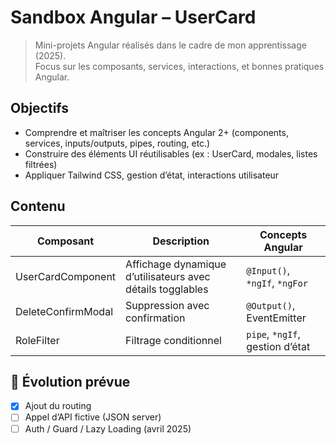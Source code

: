 # Sandbox Angular – UserCard

> Mini-projets Angular réalisés dans le cadre de mon apprentissage (2025).  
> Focus sur les composants, services, interactions, et bonnes pratiques Angular.

## Objectifs

- Comprendre et maîtriser les concepts Angular 2+ (components, services, inputs/outputs, pipes, routing, etc.)
- Construire des éléments UI réutilisables (ex : UserCard, modales, listes filtrées)
- Appliquer Tailwind CSS, gestion d’état, interactions utilisateur

## Contenu

| Composant          | Description                                                | Concepts Angular                |
| ------------------ | ---------------------------------------------------------- | ------------------------------- |
| UserCardComponent  | Affichage dynamique d’utilisateurs avec détails togglables | `@Input()`, `*ngIf`, `*ngFor`   |
| DeleteConfirmModal | Suppression avec confirmation                              | `@Output()`, EventEmitter       |
| RoleFilter         | Filtrage conditionnel                                      | `pipe`, `*ngIf`, gestion d’état |

## 📅 Évolution prévue

- [x] Ajout du routing
- [ ] Appel d’API fictive (JSON server)
- [ ] Auth / Guard / Lazy Loading (avril 2025)
